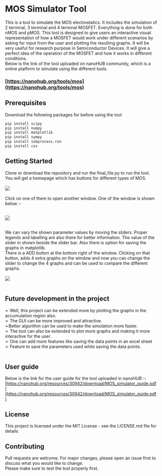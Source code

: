 # MOS Simulator Tool 

This is a tool to simulate the MOS electrostatics. It includes the simulation of  2 terminal, 3 terminal and 4 terminal MOSFET. Everything is done for both nMOS and pMOS. This tool is designed to give users an interactive visual representation of how a MOSFET would work under different scenarios by asking for input from the user and plotting the resulting graphs. It will be very useful for research purpose in Semiconductor Devices. It will give a perfect idea of the operation of the MOSFET and how it works in different conditions. <br>
Below is the link of the tool uploaded on nanoHUB community, which is a online platform to simulate using the different tools.<br>
###  [https://nanohub.org/tools/mos](https://nanohub.org/tools/mos)

## Prerequisites
Download the following packages for before using the tool
```bash
pip install scipy
pip install numpy
pip install matplotlib
pip install sympy
pip install subprocess.run
pip install csv
```


## Getting Started

Clone or download the repository and run the final_file.py to run the tool. You will get a homepage which has buttons for different types of MOS. <br><br>
<img src="https://github.com/bislara/MOS-Simulator/blob/master/images/1.png"><br><br>
Click on one of them to open another window. One of the window is shown below :- <br><br>

<img src="https://github.com/bislara/MOS-Simulator/blob/master/images/2.png"><br><br>

We can vary the shown parameter values by moving the sliders. Proper legends and labelling are also there for better information. The value of the slider in shown beside the slider bar. Also there is option for saving the graphs in matplotlib.<br>
There is a ADD button at the bottom right of the window. Clicking on that
button, adds 4 extra graphs on the window and now you can change the slider
to change the 4 graphs and can be used to compare the different graphs. <br><br>
<img src="https://github.com/bislara/MOS-Simulator/blob/master/images/Picture1.png"><br><br>

## Future development in the project

➢ Well, this project can be extended more by plotting the graphs in the
accumulation region also.<br>
➢ The GUI can be more improved and attractive.
<br>➢Better algorithm can be used to make the simulation more faster.<br>
➢ The tool can also be extended to plot more graphs and making it
more interactive for the user.<br>
➢ One can add more features like saving the data points in an excel
sheet<br>
➢ Feature to save the parameters used while saving the data points.<br>
<br>
## User guide
Below is the link for the user guide for the tool uploaded in nanoHUB :- <br>
[https://nanohub.org/resources/30942/download/MOS_simulator_guide.pdf](https://nanohub.org/resources/30942/download/MOS_simulator_guide.pdf)

## License
This project is licensed under the MIT License - see the LICENSE.md file for details

## Contributing
Pull requests are welcome. For major changes, please open an issue first to discuss what you would like to change.
<br>
Please make sure to test the tool properly first.<br>
